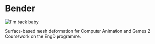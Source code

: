# Bender

![I'm back baby](http://static.comicvine.com/uploads/original/5/56434/1524097-zz.jpg)

Surface-based mesh deformation for Computer Animation and Games 2 Coursework on the EngD programme. 

